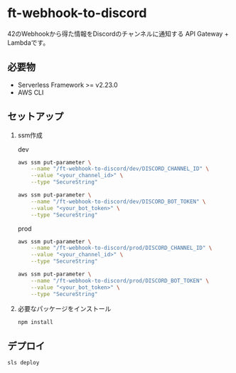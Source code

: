 # ft-webhook-to-discord

42のWebhookから得た情報をDiscordのチャンネルに通知する API Gateway + Lambdaです。

## 必要物
- Serverless Framework >= v2.23.0
- AWS CLI

## セットアップ

1. ssm作成

    dev
    ```bash
    aws ssm put-parameter \
        --name "/ft-webhook-to-discord/dev/DISCORD_CHANNEL_ID" \
        --value "<your_channel_id>" \
        --type "SecureString"
    
    aws ssm put-parameter \
        --name "/ft-webhook-to-discord/dev/DISCORD_BOT_TOKEN" \
        --value "<your_bot_token>" \
        --type "SecureString"
    ```

    prod
    ```bash
    aws ssm put-parameter \
        --name "/ft-webhook-to-discord/prod/DISCORD_CHANNEL_ID" \
        --value "<your_channel_id>" \
        --type "SecureString"
    
    aws ssm put-parameter \
        --name "/ft-webhook-to-discord/prod/DISCORD_BOT_TOKEN" \
        --value "<your_bot_token>" \
        --type "SecureString"
    ```

1. 必要なパッケージをインストール

    ```bash
    npm install
    ```

## デプロイ
```bash
sls deploy
```
